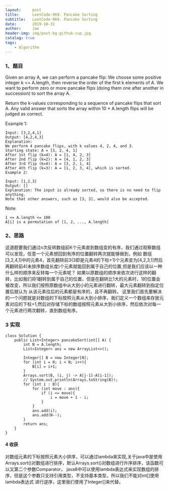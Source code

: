 ```yaml
---
layout:     post
title:      LeetCode-969. Pancake Sorting
subtitle:   LeetCode-969. Pancake Sorting
date:       2019-10-31
author:     Jae
header-img: img/post-bg-github-cup.jpg
catalog: true
tags:
    - Algorithm
---
```


### 1、题目

Given an array A, we can perform a pancake flip: We choose some positive integer k <= A.length, then reverse the order of the first k elements of A.  We want to perform zero or more pancake flips (doing them one after another in succession) to sort the array A.

Return the k-values corresponding to a sequence of pancake flips that sort A.  Any valid answer that sorts the array within 10 * A.length flips will be judged as correct.



Example 1:

    Input: [3,2,4,1]
    Output: [4,2,4,3]
    Explanation:
    We perform 4 pancake flips, with k values 4, 2, 4, and 3.
    Starting state: A = [3, 2, 4, 1]
    After 1st flip (k=4): A = [1, 4, 2, 3]
    After 2nd flip (k=2): A = [4, 1, 2, 3]
    After 3rd flip (k=4): A = [3, 2, 1, 4]
    After 4th flip (k=3): A = [1, 2, 3, 4], which is sorted.
    Example 2:

    Input: [1,2,3]
    Output: []
    Explanation: The input is already sorted, so there is no need to flip anything.
    Note that other answers, such as [3, 3], would also be accepted.


Note:

    1 <= A.length <= 100
    A[i] is a permutation of [1, 2, ..., A.length]

### 2、思路

这道题要我们通过n次反转数组前K个元素直到数组变的有序，我们通过观察数组可以发现，任意一个元素想回到有序的位置翻转两次就能够做到，例如
数组[3,2,4,1]中的元素4，首先翻转前3(3即是元素4的下标+1)个元素变为[4,2,3,1]然后再翻转前4(未排序数组长度)个元素就能回到属于自己的位置,但是我们应该以一种什么样的顺序来反转每一个元素呢？
如果以原数组的顺序来依次进行这样的翻转，比如我们将1翻转到属于自己的位置，但是在翻转比1大的元素时，1的位置会被改变，所以我们按照原数组中从大到小的元素进行翻转，最大元素翻转到指定位置后就认为
从该元素往后的元素都是有序的，且不再翻转。
这里我们首先要解决的一个问题就是对数组的下标按照元素从大到小排序，我们定义一个数组来存放元素对应的下标+1,然后对存储下标的数组按照元素从大到小排序，然后依次对每一个元素进行两次翻转，直到数组有序。

### 3 实现

    class Solution {
        public List<Integer> pancakeSort(int[] A) {
            int N = A.length;
            List<Integer> ans = new ArrayList<>();

            Integer[] B = new Integer[N];
            for (int i = 0; i < N; i++){
                B[i] = i+1;
            }
            Arrays.sort(B, (i, j) -> A[j-1]-A[i-1]);
            // System.out.println(Arrays.toString(B));
            for (int i : B){
                for (int move : ans){
                    if (i <= move){
                        i = move + 1 - i;
                    }
                }
                ans.add(i);
                ans.add(N--);
            }
            return ans;
        }
    }

#### 4 收获
对数组元素的下标按照元素大小排序，可以通过lambda来实现,关于java中是使用Arrays.sort()对数组进行排序，默认Arrays.sort()对数组进行升序排序，该函数可以又第二个参数Comparator，
java8中可以使用lambda表达式来实现数组的排序，但是这个参数只支持引用类型，不支持基本类型，所以我们不能对int[]使用lambda表达式
进行逆序，这里我们使用了Integer[]来代替。
